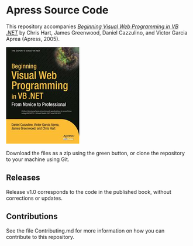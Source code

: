 # Apress Source Code

This repository accompanies [*Beginning Visual Web Programming in VB .NET*](http://www.apress.com/9781590593592) by Chris Hart, James Greenwood, Daniel Cazzulino, and Victor Garcia Aprea (Apress, 2005).

![Cover image](9781590593592.jpg)

Download the files as a zip using the green button, or clone the repository to your machine using Git.

## Releases

Release v1.0 corresponds to the code in the published book, without corrections or updates.

## Contributions

See the file Contributing.md for more information on how you can contribute to this repository.
